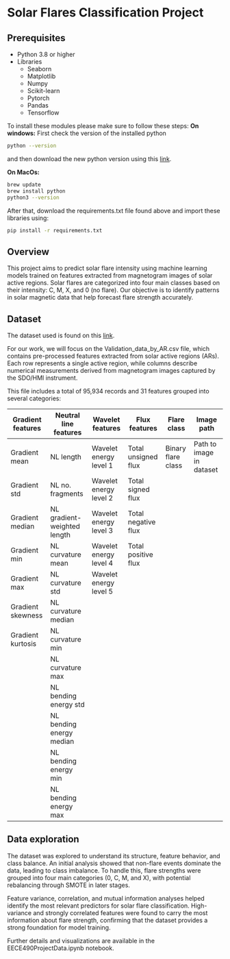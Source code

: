 # Solar Flares Classification Project
## Prerequisites
- Python 3.8 or higher
- Libraries
  - Seaborn
  - Matplotlib
  - Numpy
  - Scikit-learn
  - Pytorch
  - Pandas
  - Tensorflow

To install these modules please make sure to follow these steps:
**On windows:**
First check the version of the installed python
  ``` bash
python --version

``` 
and then download the new python version using this [link](https://www.python.org/downloads/).

**On MacOs:**
``` bash
brew update
brew install python
python3 --version
```

After that, download the requirements.txt file found above and import these libraries using:

```bash
pip install -r requirements.txt
```


## Overview
This project aims to predict solar flare intensity using machine learning models trained on features extracted from magnetogram images of solar active regions.
Solar flares are categorized into four main classes based on their intensity: C, M, X, and 0 (no flare).
Our objective is to identify patterns in solar magnetic data that help forecast flare strength accurately.

## Dataset
The dataset used is found on this [link](https://datadryad.org/dataset/doi:10.5061/dryad.dv41ns23n). 

For our work, we will focus on the Validation_data_by_AR.csv file, which contains pre-processed features extracted from solar active regions (ARs). Each row represents a single active region, while columns describe numerical measurements derived from magnetogram images captured by the SDO/HMI instrument.

This file includes a total of 95,934 records and 31 features grouped into several categories:

| Gradient features  | Neutral line features         | Wavelet features          | Flux features            | Flare class         | Image path                |
|--------------------|------------------------------|---------------------------|---------------------------|---------------------|---------------------------|
| Gradient mean      | NL length                    | Wavelet energy level 1    | Total unsigned flux       | Binary flare class  | Path to image in dataset  |
| Gradient std       | NL no. fragments             | Wavelet energy level 2    | Total signed flux         |                     |                           |
| Gradient median    | NL gradient-weighted length  | Wavelet energy level 3    | Total negative flux       |                     |                           |
| Gradient min       | NL curvature mean            | Wavelet energy level 4    | Total positive flux       |                     |                           |
| Gradient max       | NL curvature std             | Wavelet energy level 5    |                           |                     |                           |
| Gradient skewness  | NL curvature median          |                           |                           |                     |                           |
| Gradient kurtosis  | NL curvature min             |                           |                           |                     |                           |
|                    | NL curvature max             |                           |                           |                     |                           |
|                    | NL bending energy std        |                           |                           |                     |                           |
|                    | NL bending energy median     |                           |                           |                     |                           |
|                    | NL bending energy min        |                           |                           |                     |                           |
|                    | NL bending energy max        |                           |                           |                     |                           |

## Data exploration

The dataset was explored to understand its structure, feature behavior, and class balance. An initial analysis showed that non-flare events dominate the data, leading to class imbalance. To handle this, flare strengths were grouped into four main categories (0, C, M, and X), with potential rebalancing through SMOTE in later stages.

Feature variance, correlation, and mutual information analyses helped identify the most relevant predictors for solar flare classification. High-variance and strongly correlated features were found to carry the most information about flare strength, confirming that the dataset provides a strong foundation for model training.

Further details and visualizations are available in the EECE490ProjectData.ipynb notebook.




